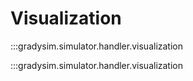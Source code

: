 # Visualization
:::gradysim.simulator.handler.visualization

:::gradysim.simulator.handler.visualization